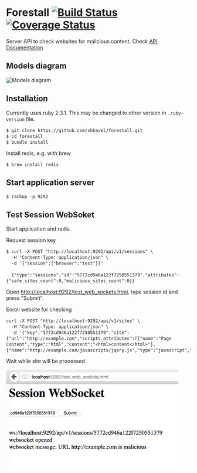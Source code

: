 # Forestall [![Build Status](https://travis-ci.org/shhavel/forestall.svg?branch=master)](https://travis-ci.org/shhavel/forestall) [![Coverage Status](https://coveralls.io/repos/github/shhavel/forestall/badge.svg?branch=master)](https://coveralls.io/github/shhavel/forestall?branch=master)

Server API to check websites for malicious content. Check [API Documentation](http://shhavel.github.io/)

## Models diagram

![Models diagram](http://shhavel.github.io/models.svg)

## Installation

Currently uses ruby 2.3.1. This may be changed to other version in `.ruby-version` file.

```shell
$ git clone https://github.com/shhavel/forestall.git
$ cd forestall
$ bundle install
```

Install redis, e.g. with brew

```shell
$ brew install redis
```

## Start application server

```shell
$ rackup -p 9292
```

## Test Session WebSoket

Start application and redis.

Request session key

```shell
$ curl -X POST "http://localhost:9292/api/v1/sessions" \
  -H "Content-Type: application/json" \
  -d '{"session":{"browser":"test"}}'

  {"type":"sessions","id":"5772cd946a122f7250551379","attributes":{"safe_sites_count":0,"malicious_sites_count":0}}
```

Open [http://localhost:9292/test_web_sockets.html](http://localhost:9292/test_web_sockets.html), type session id and press "Submit".

Enroll website for checking

```shell
curl -X POST "http://localhost:9292/api/v1/sites" \
  -H "Content-Type: application/json" \
  -d '{"key":"5772cd946a122f7250551379","site":{"url":"http://example.com","scripts_attributes":[{"name":"Page Content","type":"html","content":"<html>content</html>"},{"name":"http://example.com/javascripts/jqery.js","type":"javascript","content":"123"}]}}'
```

Wait while site will be processed.

![WebSocket test](doc/test_web_sockets.png)
